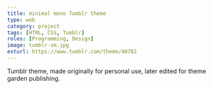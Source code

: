 ```yaml
---
title: minimal mono Tumblr theme
type: web
category: project
tags: [HTML, CSS, Tumblr]
roles: [Programming, Design]
image: tumblr-sm.jpg
exturl: https://www.tumblr.com/theme/40782
---
```

Tumblr theme, made originally for personal use, later edited for theme garden publishing. 